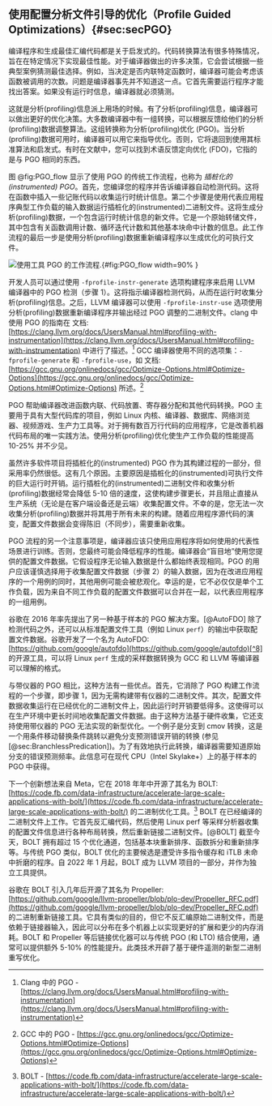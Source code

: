 ## 使用配置分析文件引导的优化（Profile Guided Optimizations）{#sec:secPGO}

编译程序和生成最佳汇编代码都是关于启发式的。代码转换算法有很多特殊情况，旨在在特定情况下实现最佳性能。对于编译器做出的许多决策，它会尝试根据一些典型案例猜测最佳选择。例如，当决定是否内联特定函数时，编译器可能会考虑该函数被调用的次数。问题是编译器事先并不知道这一点。它首先需要运行程序才能找出答案。如果没有运行时信息，编译器就必须猜测。

这就是分析(profiling)信息派上用场的时候。有了分析(profiling)信息，编译器可以做出更好的优化决策。大多数编译器中有一组转换，可以根据反馈给他们的分析(profiling)数据调整算法。这组转换称为分析(profiling)优化 (PGO)。当分析(profiling)数据可用时，编译器可以用它来指导优化。否则，它将退回到使用其标准算法和启发式。有时在文献中，您可以找到术语反馈定向优化 (FDO)，它指的是与 PGO 相同的东西。

图 @fig:PGO_flow 显示了使用 PGO 的传统工作流程，也称为 *插桩化的(instrumented) PGO*。首先，您编译您的程序并告诉编译器自动检测代码。这将在函数中插入一些记账代码以收集运行时统计信息。第二个步骤是使用代表应用程序典型工作负载的输入数据运行插桩化的(instrumented)二进制文件。这将生成分析(profiling)数据，一个包含运行时统计信息的新文件。它是一个原始转储文件，其中包含有关函数调用计数、循环迭代计数和其他基本块命中计数的信息。此工作流程的最后一步是使用分析(profiling)数据重新编译程序以生成优化的可执行文件。

![使用工具 PGO 的工作流程.](https://raw.githubusercontent.com/dendibakh/perf-book/main/img/cpu_fe_opts/pgo_flow.png){#fig:PGO_flow width=90% }

开发人员可以通过使用 `-fprofile-instr-generate` 选项构建程序来启用 LLVM 编译器中的 PGO 检测（步骤 1）。这将指示编译器检测代码，从而在运行时收集分析(profiling)信息。之后，LLVM 编译器可以使用 `-fprofile-instr-use` 选项使用分析(profiling)数据重新编译程序并输出经过 PGO 调整的二进制文件。clang 中使用 PGO 的指南在 文档: [https://clang.llvm.org/docs/UsersManual.html#profiling-with-instrumentation](https://clang.llvm.org/docs/UsersManual.html#profiling-with-instrumentation) 中进行了描述。[^7] GCC 编译器使用不同的选项集：`-fprofile-generate` 和 `-fprofile-use`，如 文档: [https://gcc.gnu.org/onlinedocs/gcc/Optimize-Options.html#Optimize-Options](https://gcc.gnu.org/onlinedocs/gcc/Optimize-Options.html#Optimize-Options) 所述。[^10]

PGO 帮助编译器改进函数内联、代码放置、寄存器分配和其他代码转换。PGO 主要用于具有大型代码库的项目，例如 Linux 内核、编译器、数据库、网络浏览器、视频游戏、生产力工具等。对于拥有数百万行代码的应用程序，它是改善机器代码布局的唯一实践方法。使用分析(profiling)优化使生产工作负载的性能提高 10-25% 并不少见。

虽然许多软件项目将插桩化的(instrumented) PGO 作为其构建过程的一部分，但采用率仍然很低。这有几个原因。主要原因是插桩化的(instrumented)可执行文件的巨大运行时开销。运行插桩化的(instrumented)二进制文件和收集分析(profiling)数据经常会降低 5-10 倍的速度，这使构建步骤更长，并且阻止直接从生产系统（无论是在客户端设备还是云端）收集配置文件。不幸的是，您无法一次收集分析(profiling)数据并将其用于所有未来的构建。随着应用程序源代码的演变，配置文件数据会变得陈旧（不同步），需要重新收集。

PGO 流程的另一个注意事项是，编译器应该只使用应用程序将如何使用的代表性场景进行训练。否则，您最终可能会降低程序的性能。编译器会“盲目地”使用您提供的配置文件数据。它假设程序无论输入数据是什么都始终表现相同。PGO 的用户应该谨慎选择用于收集配置文件数据（步骤 2）的输入数据，因为在改进应用程序的一个用例的同时，其他用例可能会被悲观化。幸运的是，它不必仅仅是单个工作负载，因为来自不同工作负载的配置文件数据可以合并在一起，以代表应用程序的一组用例。

谷歌在 2016 年率先提出了另一种基于样本的 PGO 解决方案。[@AutoFDO] 除了检测代码之外，还可以从标准配置文件工具（例如 Linux `perf`）的输出中获取配置文件数据。谷歌开发了一个名为 AutoFDO: [https://github.com/google/autofdo](https://github.com/google/autofdo)[^8] 的开源工具，可以将 Linux `perf` 生成的采样数据转换为 GCC 和 LLVM 等编译器可以理解的格式。

与带仪器的 PGO 相比，这种方法有一些优点。首先，它消除了 PGO 构建工作流程的一个步骤，即步骤 1，因为无需构建带有仪器的二进制文件。其次，配置文件数据收集运行在已经优化的二进制文件上，因此运行时开销要低得多。这使得可以在生产环境中更长时间地收集配置文件数据。由于这种方法基于硬件收集，它还支持使用带仪器的 PGO 无法实现的新型优化。一个例子是分支到 cmov 转换，这是一个用条件移动替换条件跳转以避免分支预测错误开销的转换 (参见 [@sec:BranchlessPredication])。为了有效地执行此转换，编译器需要知道原始分支的错误预测频率。此信息可在现代 CPU（Intel Skylake+）上的基于样本的 PGO 中获得。

下一个创新想法来自 Meta，它在 2018 年年中开源了其名为 BOLT: [https://code.fb.com/data-infrastructure/accelerate-large-scale-applications-with-bolt/](https://code.fb.com/data-infrastructure/accelerate-large-scale-applications-with-bolt/) 的二进制优化工具。[^9] BOLT 在已经编译的二进制文件上工作。它首先反汇编代码，然后使用 Linux perf 等采样分析器收集的配置文件信息进行各种布局转换，然后重新链接二进制文件。[@BOLT] 截至今天，BOLT 拥有超过 15 个优化通道，包括基本块重新排序、函数拆分和重新排序等。与传统 PGO 类似，BOLT 优化的主要候选是遭受许多指令缓存和 iTLB 未命中折磨的程序。自 2022 年 1 月起，BOLT 成为 LLVM 项目的一部分，并作为独立工具提供。

谷歌在 BOLT 引入几年后开源了其名为 Propeller: [https://github.com/google/llvm-propeller/blob/plo-dev/Propeller_RFC.pdf](https://github.com/google/llvm-propeller/blob/plo-dev/Propeller_RFC.pdf) 的二进制重新链接工具。它具有类似的目的，但它不反汇编原始二进制文件，而是依赖于链接器输入，因此可以分布在多个机器上以实现更好的扩展和更少的内存消耗。BOLT 和 Propeller 等后链接优化器可以与传统 PGO (和 LTO) 结合使用，通常可以提供额外 5-10% 的性能提升。此类技术开辟了基于硬件遥测的新型二进制重写优化。

[^7]: Clang 中的 PGO - [https://clang.llvm.org/docs/UsersManual.html#profiling-with-instrumentation](https://clang.llvm.org/docs/UsersManual.html#profiling-with-instrumentation)
[^8]: AutoFDO - [https://github.com/google/autofdo](https://github.com/google/autofdo)
[^9]: BOLT - [https://code.fb.com/data-infrastructure/accelerate-large-scale-applications-with-bolt/](https://code.fb.com/data-infrastructure/accelerate-large-scale-applications-with-bolt/)
[^10]: GCC 中的 PGO - [https://gcc.gnu.org/onlinedocs/gcc/Optimize-Options.html#Optimize-Options](https://gcc.gnu.org/onlinedocs/gcc/Optimize-Options.html#Optimize-Options)
